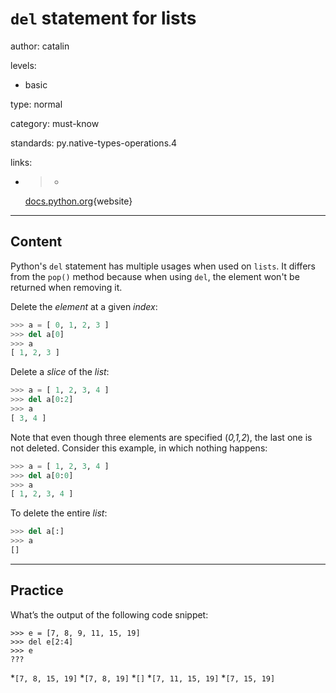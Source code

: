 # `del` statement for lists
author: catalin

levels:

  - basic

type: normal

category: must-know

standards:
  py.native-types-operations.4

links:

  - >-
    [docs.python.org](https://docs.python.org/3.5/tutorial/datastructures.html#the-del-statement){website}

---
## Content

Python's `del` statement has multiple usages when used on `lists`.
It differs from the `pop()` method because when using `del`, the element won't be returned when removing it.

Delete the *element* at a given *index*:
```python
>>> a = [ 0, 1, 2, 3 ]
>>> del a[0]
>>> a
[ 1, 2, 3 ]
```

Delete a *slice* of the *list*:
```python
>>> a = [ 1, 2, 3, 4 ]
>>> del a[0:2]
>>> a
[ 3, 4 ]
```
Note that even though three elements are specified (*0,1,2*), the last one is not deleted. Consider this example, in which nothing happens:
```python
>>> a = [ 1, 2, 3, 4 ]
>>> del a[0:0]
>>> a
[ 1, 2, 3, 4 ]
```
To delete the entire *list*:
```python
>>> del a[:]
>>> a
[]
```
---
## Practice

What’s the output of the following code snippet:

```
>>> e = [7, 8, 9, 11, 15, 19]
>>> del e[2:4]
>>> e
???
```
*`[7, 8, 15, 19]`
*`[7, 8, 19]`
*`[]`
*`[7, 11, 15, 19]`
*`[7, 15, 19]`
